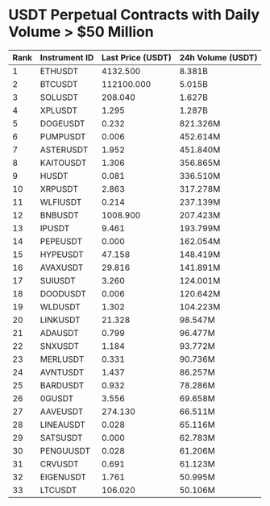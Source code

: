 # USDT Perpetual Contracts with Daily Volume > $50 Million

| Rank | Instrument ID | Last Price (USDT) | 24h Volume (USDT) |
|------|---------------|-------------------|-------------------|
| 1 | ETHUSDT | 4132.500 | 8.381B |
| 2 | BTCUSDT | 112100.000 | 5.015B |
| 3 | SOLUSDT | 208.040 | 1.627B |
| 4 | XPLUSDT | 1.295 | 1.287B |
| 5 | DOGEUSDT | 0.232 | 821.326M |
| 6 | PUMPUSDT | 0.006 | 452.614M |
| 7 | ASTERUSDT | 1.952 | 451.840M |
| 8 | KAITOUSDT | 1.306 | 356.865M |
| 9 | HUSDT | 0.081 | 336.510M |
| 10 | XRPUSDT | 2.863 | 317.278M |
| 11 | WLFIUSDT | 0.214 | 237.139M |
| 12 | BNBUSDT | 1008.900 | 207.423M |
| 13 | IPUSDT | 9.461 | 193.799M |
| 14 | PEPEUSDT | 0.000 | 162.054M |
| 15 | HYPEUSDT | 47.158 | 148.419M |
| 16 | AVAXUSDT | 29.816 | 141.891M |
| 17 | SUIUSDT | 3.260 | 124.001M |
| 18 | DOODUSDT | 0.006 | 120.642M |
| 19 | WLDUSDT | 1.302 | 104.223M |
| 20 | LINKUSDT | 21.328 | 98.547M |
| 21 | ADAUSDT | 0.799 | 96.477M |
| 22 | SNXUSDT | 1.184 | 93.772M |
| 23 | MERLUSDT | 0.331 | 90.736M |
| 24 | AVNTUSDT | 1.437 | 86.257M |
| 25 | BARDUSDT | 0.932 | 78.286M |
| 26 | 0GUSDT | 3.556 | 69.658M |
| 27 | AAVEUSDT | 274.130 | 66.511M |
| 28 | LINEAUSDT | 0.028 | 65.116M |
| 29 | SATSUSDT | 0.000 | 62.783M |
| 30 | PENGUUSDT | 0.028 | 61.206M |
| 31 | CRVUSDT | 0.691 | 61.123M |
| 32 | EIGENUSDT | 1.761 | 50.995M |
| 33 | LTCUSDT | 106.020 | 50.106M |
